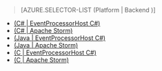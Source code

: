 > [AZURE.SELECTOR-LIST (Platform | Backend )]
- [(C# | EventProcessorHost C#)](/en-us/documentation/articles/service-bus-event-hubs-csharp-ephcs-getstarted/)
- [(C# | Apache Storm)](/en-us/documentation/articles/service-bus-event-hubs-csharp-storm-getstarted/)
- [(Java | EventProcessorHost C#)](/en-us/documentation/articles/service-bus-event-hubs-java-ephcs-getstarted/)
- [(Java | Apache Storm)](/en-us/documentation/articles/service-bus-event-hubs-java-storm-getstarted/)
- [(C | EventProcessorHost C#)](/en-us/documentation/articles/service-bus-event-hubs-c-ephcs-getstarted/)
- [(C | Apache Storm)](/en-us/documentation/articles/service-bus-event-hubs-c-storm-getstarted/)<!--HONumber=27-->
